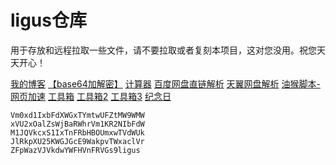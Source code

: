 # ligus仓库
用于存放和远程拉取一些文件，请不要拉取或者复刻本项目，这对您没用。祝您天天开心！

[我的博客](https://blog.ligus.workers.dev/)
[【base64加解密】](https://base64.us/)
[计算器](https://cal.supfree.net/)
[百度网盘直链解析](http://pan.naifei.cc/new/?ucbug)
[天翼网盘解析](https://189.ly93.cc/)
[油猴脚本-网页加速](https://ck.ligus.tk/js/wyjs.js)
[工具箱](https://tool.lu/)
[工具箱2](https://www.dute.org/)
[工具箱3](https://www.sojson.com/)
[纪念日](https://ligusx.github.io/love/)

    Vm0xd1IxbFdXWGxTYmtwUFZtMW9WMW
    xVU2xOalZsWjBaRWhrVm1KR2NIbFdW
    M1JQVkcxS1IxTnFRbHBOUmxwTVdWUk
    JlRkpXU25KWGJGcE9WakpvTWxaclVr
    ZFpWazVJVkdwYWFHVnFRVGs9ligus
